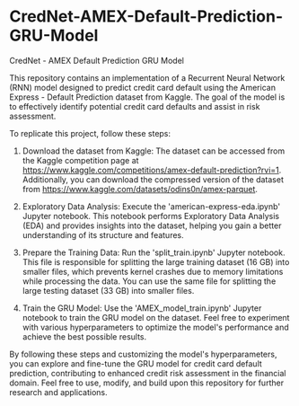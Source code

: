 # CredNet-AMEX-Default-Prediction-GRU-Model
CredNet - AMEX Default Prediction GRU Model

This repository contains an implementation of a Recurrent Neural Network (RNN) model designed to predict credit card default using the American Express - Default Prediction dataset from Kaggle. The goal of the model is to effectively identify potential credit card defaults and assist in risk assessment.

To replicate this project, follow these steps:

1. Download the dataset from Kaggle: The dataset can be accessed from the Kaggle competition page at https://www.kaggle.com/competitions/amex-default-prediction?rvi=1. Additionally, you can download the compressed version of the dataset from https://www.kaggle.com/datasets/odins0n/amex-parquet.

2. Exploratory Data Analysis: Execute the 'american-express-eda.ipynb' Jupyter notebook. This notebook performs Exploratory Data Analysis (EDA) and provides insights into the dataset, helping you gain a better understanding of its structure and features.

3. Prepare the Training Data: Run the 'split_train.ipynb' Jupyter notebook. This file is responsible for splitting the large training dataset (16 GB) into smaller files, which prevents kernel crashes due to memory limitations while processing the data. You can use the same file for splitting the large testing dataset (33 GB) into smaller files.

4. Train the GRU Model: Use the 'AMEX_model_train.ipynb' Jupyter notebook to train the GRU model on the dataset. Feel free to experiment with various hyperparameters to optimize the model's performance and achieve the best possible results.

By following these steps and customizing the model's hyperparameters, you can explore and fine-tune the GRU model for credit card default prediction, contributing to enhanced credit risk assessment in the financial domain. Feel free to use, modify, and build upon this repository for further research and applications. 


